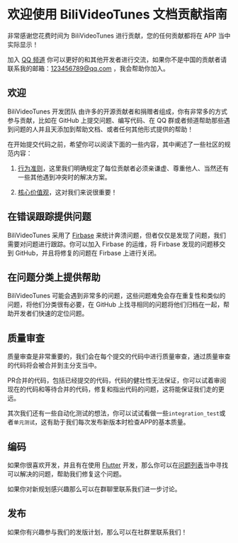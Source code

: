 # 欢迎使用 BiliVideoTunes 文档贡献指南

非常感谢您花费时间为 BiliVideoTunes 进行贡献，您的任何贡献都将在 APP 当中实际显示！

加入 [QQ 频道]() 你可以更好的和其他开发者进行交流，如果你不是中国的贡献者请联系我的邮箱：[123456789@qq.com]() ，我会帮助你加入。

## 欢迎

BiliVideoTunes 开发团队 由许多的开源贡献者和捐赠者组成，你有非常多的方式参与贡献，比如在 GitHub 上提交问题、编写代码、在 QQ 群或者频道帮助那些遇到问题的人并且天添加到帮助文档、或者任何其他形式提供的帮助！

在开始提交代码之前，希望你可以阅读下面的一些内容，其中阐述了一些社区的规范内容：

1. [行为准则]()，这里我们明确规定了每位贡献者必须亲谦虚、尊重他人、当然还有一些其他遇到冲突时的解决方案。

2. [核心价值观]()，这对我们来说很重要！

## 在错误跟踪提供问题

BiliVideoTunes 采用了 [Firbase](https://firebase.google.cn/) 来统计奔溃问题，但者仅仅是发现了问题，我们需要对问题进行跟踪。你可以加入 Firbase 的运维，将 Firbase 发现的问题移交到 GitHub，并且将修复的问题在 Firbase 上进行关闭。

## 在问题分类上提供帮助

BiliVideoTunes 可能会遇到非常多的问题，这些问题难免会存在重复性和类似的问题，将他们分类很有必要，在 GitHub 上找寻相同的问题将他们归档在一起，帮助开发者们快速的定位问题。

## 质量审查

质量审查是非常重要的，我们会在每个提交的代码中进行质量审查，通过质量审查的代码将会被合并到主分支当中。

PR合并的代码，包括已经提交的代码，代码的健壮性无法保证，你可以试着审阅现在的代码和等待合并的代码，修复和指出代码的问题，这将能保证我们走的更远。

其次我们还有一些自动化测试的想法，你可以试试看做一些`integration_test`或者`单元测试`，这有助于我们每次发布新版本时检查APP的基本质量。

## 编码

如果你很喜欢开发，并且有在使用 [Flutter](https://flutter.dev/) 开发，那么你可以在[问题列表](https://github.com/1250422131/BiliVideoTunes/issues)当中寻找可以解决的问题，帮助我们修复这个问题。

如果你对新规划感兴趣那么可以在群聊里联系我们进一步讨论。


## 发布

如果你有兴趣参与我们的发版计划，那么可以在社群里联系我们！
